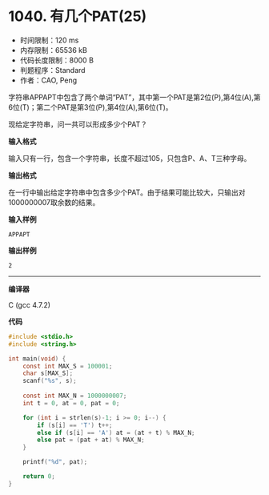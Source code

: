 # 1040. 有几个PAT(25)

- 时间限制：120 ms
- 内存限制：65536 kB
- 代码长度限制：8000 B
- 判题程序：Standard
- 作者：CAO, Peng

字符串APPAPT中包含了两个单词“PAT”，其中第一个PAT是第2位(P),第4位(A),第6位(T)；第二个PAT是第3位(P),第4位(A),第6位(T)。

现给定字符串，问一共可以形成多少个PAT？

**输入格式**

输入只有一行，包含一个字符串，长度不超过105，只包含P、A、T三种字母。

**输出格式**

在一行中输出给定字符串中包含多少个PAT。由于结果可能比较大，只输出对1000000007取余数的结果。

**输入样例**

```
APPAPT
```

**输出样例**

```
2
```

----------

**编译器**

C (gcc 4.7.2)

**代码**

```c
#include <stdio.h>
#include <string.h>

int main(void) {
    const int MAX_S = 100001;
    char s[MAX_S];
    scanf("%s", s);
    
    const int MAX_N = 1000000007;
    int t = 0, at = 0, pat = 0;

    for (int i = strlen(s)-1; i >= 0; i--) {
        if (s[i] == 'T') t++;
        else if (s[i] == 'A') at = (at + t) % MAX_N;
        else pat = (pat + at) % MAX_N;
    }

    printf("%d", pat);

    return 0;
}
```
